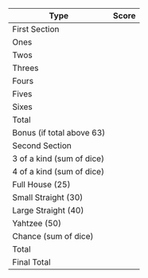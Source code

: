
Type|Score
---|---
First Section|
Ones|
Twos|
Threes|
Fours|
Fives|
Sixes|
Total|
Bonus (if total above 63)|
Second Section|
3 of a kind (sum of dice)|
4 of a kind (sum of dice)|
Full House (25)|
Small Straight (30)|
Large Straight (40)|
Yahtzee (50)|
Chance (sum of dice)|
Total|
Final Total|